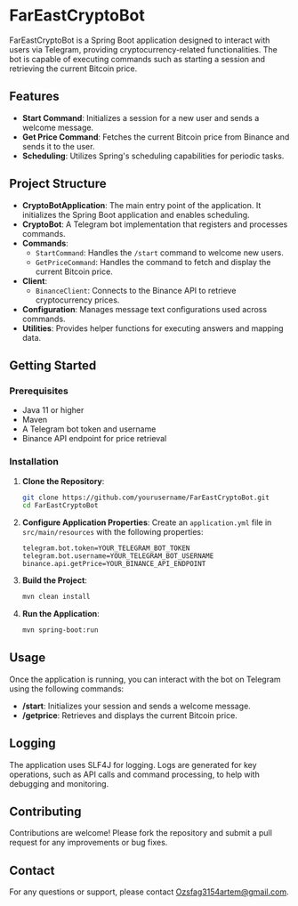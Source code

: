
# FarEastCryptoBot

FarEastCryptoBot is a Spring Boot application designed to interact with users via Telegram, providing cryptocurrency-related functionalities. The bot is capable of executing commands such as starting a session and retrieving the current Bitcoin price.

## Features

- **Start Command**: Initializes a session for a new user and sends a welcome message.
- **Get Price Command**: Fetches the current Bitcoin price from Binance and sends it to the user.
- **Scheduling**: Utilizes Spring's scheduling capabilities for periodic tasks.

## Project Structure

- **CryptoBotApplication**: The main entry point of the application. It initializes the Spring Boot application and enables scheduling.
- **CryptoBot**: A Telegram bot implementation that registers and processes commands.
- **Commands**: 
  - `StartCommand`: Handles the `/start` command to welcome new users.
  - `GetPriceCommand`: Handles the command to fetch and display the current Bitcoin price.
- **Client**: 
  - `BinanceClient`: Connects to the Binance API to retrieve cryptocurrency prices.
- **Configuration**: Manages message text configurations used across commands.
- **Utilities**: Provides helper functions for executing answers and mapping data.

## Getting Started

### Prerequisites

- Java 11 or higher
- Maven
- A Telegram bot token and username
- Binance API endpoint for price retrieval

### Installation

1. **Clone the Repository**:
   ```bash
   git clone https://github.com/yourusername/FarEastCryptoBot.git
   cd FarEastCryptoBot
   ```

2. **Configure Application Properties**:
   Create an `application.yml` file in `src/main/resources` with the following properties:
   ```properties
   telegram.bot.token=YOUR_TELEGRAM_BOT_TOKEN
   telegram.bot.username=YOUR_TELEGRAM_BOT_USERNAME
   binance.api.getPrice=YOUR_BINANCE_API_ENDPOINT
   ```

3. **Build the Project**:
   ```bash
   mvn clean install
   ```

4. **Run the Application**:
   ```bash
   mvn spring-boot:run
   ```

## Usage

Once the application is running, you can interact with the bot on Telegram using the following commands:

- **/start**: Initializes your session and sends a welcome message.
- **/getprice**: Retrieves and displays the current Bitcoin price.

## Logging

The application uses SLF4J for logging. Logs are generated for key operations, such as API calls and command processing, to help with debugging and monitoring.

## Contributing

Contributions are welcome! Please fork the repository and submit a pull request for any improvements or bug fixes.



## Contact

For any questions or support, please contact [Ozsfag3154artem@gmail.com](mailto:Ozsfag3154artem@gmail.com).
```